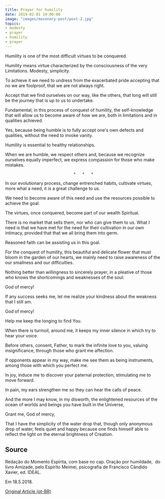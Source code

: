 ```yaml
---
title: Prayer for humility
date: 2019-02-01 19:00:00
image: "images/masonary-post/post-2.jpg"
topics: 
- modesty
- prayer
- humility
- prayer
---
```


Humility is one of the most difficult virtues to be conquered.

Humility means virtue characterized by the consciousness of the very
Limitations. Modesty, simplicity.

To achieve it we need to undress from the exacerbated pride accepting that no
we are foolproof, that we are not always right.

Accept that we find ourselves on our way, like the others, that long will still be the
journey that is up to us to undertake.

Fundamental, in this process of conquest of humility, the self-knowledge that
will allow us to become aware of how we are, both in limitations and in
qualities achieved.

Yes, because being humble is to fully accept one's own defects and qualities,
without the need to invoke vanity.

Humility is essential to healthy relationships.

When we are humble, we respect others and, because we recognize ourselves
equally imperfect, we express compassion for those who make mistakes.

                                   *   *   *

In our evolutionary process, change entrenched habits, cultivate virtues, more
what a need, it is a great challenge to us.

We need to become aware of this need and use the resources
possible to achieve the goal.

The virtues, once conquered, become part of our wealth
Spiritual.

There is no market that sells them, nor who can give them to us. What I need is
that we have met for the need for their cultivation in our own intimacy, provided that
that we all bring them into germ.

Reasoned faith can be assisting us in this goal.

For the conquest of humility, this beautiful and delicate flower that must bloom in the
garden of our hearts, we mainly need to raise awareness of the
our smallness and our difficulties.

Nothing better than willingness to sincerely prayer, in a pleative of those who
knows the shortcomings and weaknesses of the soul:

God of mercy!

If any success seeks me, let me realize your kindness about the weakness that
I still am.

God of mercy!

Help me keep the longing to find You.

When there is turmoil, around me, it keeps my inner silence in which
try to hear your voice.

Before others, consent, Father, to mark the infinite love to you,
valuing insignificance, through those who grant me affection.

If opponents appear in my way, make me see them as being
instruments, among those with which you perfect me.

In joy, induce me to discover your paternal protection, stimulating me to
move forward.

In pain, my ears strengthen me so they can hear the calls of peace.

And the more I may know, in my disworth, the enlightened resources of the
ocean of worlds and beings you have built in the Universe,

Grant me, God of mercy,

That I have the simplicity of the water drop that, though only anonymous drop
of water, feels quiet and happy because one finds himself able to reflect the light on the
eternal brightness of Creation.

## Source
Redação do Momento Espírita, com base no cap.
Oração por humildade,  do livro Amizade, pelo Espírito
Meimei, psicografia de Francisco Cândido Xavier,
ed. IDEAL.

Em 18.5.2018.


[Original Article (pt-BR)](http://momento.com.br/pt/ler_texto.php?id=5432)
